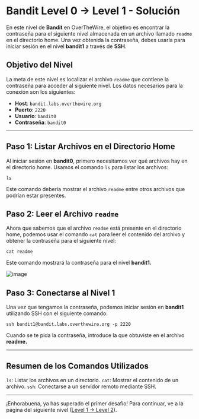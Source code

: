 # Bandit Level 0 -> Level 1 - Solución

En este nivel de **Bandit** en OverTheWire, el objetivo es encontrar la contraseña para el siguiente nivel almacenada en un archivo llamado `readme` en el directorio home. Una vez obtenida la contraseña, debes usarla para iniciar sesión en el nivel **bandit1** a través de **SSH**.

## Objetivo del Nivel
La meta de este nivel es localizar el archivo `readme` que contiene la contraseña para acceder al siguiente nivel. Los datos necesarios para la conexión son los siguientes:

- **Host**: `bandit.labs.overthewire.org`
- **Puerto**: `2220`
- **Usuario**: `bandit0`
- **Contraseña**: `bandit0`

---

## Paso 1: Listar Archivos en el Directorio Home

Al iniciar sesión en **bandit0**, primero necesitamos ver qué archivos hay en el directorio home. Usamos el comando `ls` para listar los archivos:

```
ls
```

Este comando debería mostrar el archivo `readme` entre otros archivos que podrían estar presentes.

## Paso 2: Leer el Archivo `readme`
Ahora que sabemos que el archivo `readme` está presente en el directorio home, podemos usar el comando `cat` para leer el contenido del archivo y obtener la contraseña para el siguiente nivel:

```
cat readme
```

Este comando mostrará la contraseña para el nivel **bandit1.**

![image](https://github.com/user-attachments/assets/93f2b56d-bbe5-455a-9841-1c8c2c1c55e3)

## Paso 3: Conectarse al Nivel 1
Una vez que tengamos la contraseña, podemos iniciar sesión en **bandit1** utilizando SSH con el siguiente comando:

```
ssh bandit1@bandit.labs.overthewire.org -p 2220
```

Cuando se te pida la contraseña, introduce la que obtuviste en el archivo **readme.**

---

## Resumen de los Comandos Utilizados
`ls`: Listar los archivos en un directorio.
`cat`: Mostrar el contenido de un archivo.
`ssh`: Conectarse a un servidor remoto mediante SSH.

---

¡Enhorabuena, ya has superado el primer desafío! Para continuar, ve a la página del siguiente nivel ([Level 1 -> Level 2](/Bandit2/Readme.md)).

